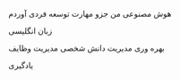 هوش مصنوعی
من جزو مهارت توسعه فردی آوردم

زبان انگلیسی

بهره وری
	مدیریت دانش شخصی
	مدیریت وظایف

یادگیری

